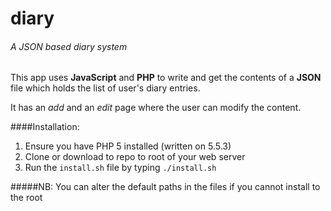 diary
=====

###### A JSON based diary system

This app uses **JavaScript** and **PHP** to write and get the contents of a **JSON** file which holds the list of user's diary entries.

It has an *add* and an *edit* page where the user can modify the content.

####Installation:

1. Ensure you have PHP 5 installed (written on 5.5.3)
2. Clone or download to repo to root of your web server
3. Run the `install.sh` file by typing `./install.sh`

#####NB: You can alter the default paths in the files if you cannot install to the root

